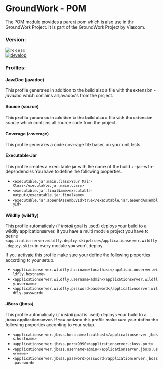 GroundWork - POM
================

The POM module provides a parent pom which is also use in the GroundWork Project. It is part of the GroundWork Project by Viascom.

### Version:
[![release](https://img.shields.io/badge/release-v1.3-brightgreen.svg)](https://github.com/Viascom/groundwork/tree/master/pom)<br/>
[![develop](https://img.shields.io/badge/develop-v1.3-brightgreen.svg)](https://github.com/Viascom/groundwork/tree/develop/pom)

### Profiles:

#### JavaDoc (javadoc)
This profile generates in addition to the build also a file with the extension *-javadoc* which contains all javadoc's from the project.

#### Source (source)
This profile generates in addition to the build also a file with the extension *-source* which contains all source code from the project.

#### Coverage (coverage)
This profile generates a code coverage file based on your unit tests.

#### Executable-Jar
This profile creates a executable jar with the name of the build + -jar-with-dependencies
You have to define the following properties.
- `<executable.jar.main.class>Your Main-Class</executable.jar.main.class>`
- `<executable.jar.finalName>executable-output</executable.jar.finalName>`
- `<executable.jar.appendAssemblyId>true</executable.jar.appendAssemblyId>`

#### Wildfly (wildfly)
This profile automaticaly (if *install* goal is used) deploys your build to a wildfly applicationserver.
If you have a multi module project you have to define `<applicationserver.wildfly.deploy.skip>true</applicationserver.wildfly.deploy.skip>`
in every module you won't deploy.

If you activate this profile make sure your define the following properties according to your setup.
- `<applicationserver.wildfly.hostname>localhost</applicationserver.wildfly.hostname>`
- `<applicationserver.wildfly.username>admin</applicationserver.wildfly.username>`
- `<applicationserver.wildfly.password>password</applicationserver.wildfly.password>`

#### JBoss (jboss)
This profile automaticaly (if *install* goal is used) deploys your build to a jboss applicationserver.
If you activate this profile make sure your define the following properties according to your setup.
- `<applicationserver.jboss.hostname>localhost</applicationserver.jboss.hostname>`
- `<applicationserver.jboss.port>9990</applicationserver.jboss.port>`
- `<applicationserver.jboss.username>admin</applicationserver.jboss.username>`
- `<applicationserver.jboss.password>password</applicationserver.jboss.password>`

